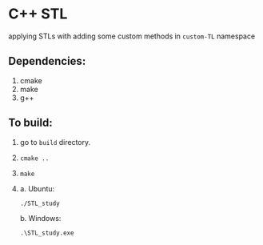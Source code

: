 # C++ STL
applying STLs with adding some custom methods in `custom-TL` namespace


## Dependencies:
1. cmake
2. make
3. g++

## To build:
1. go to `build` directory.
2. ```
   cmake ..
   ```
3. ```
   make
   ```
4.
   a. Ubuntu:
   ```
   ./STL_study
   ```
   b. Windows:
   ```
   .\STL_study.exe
   ```
